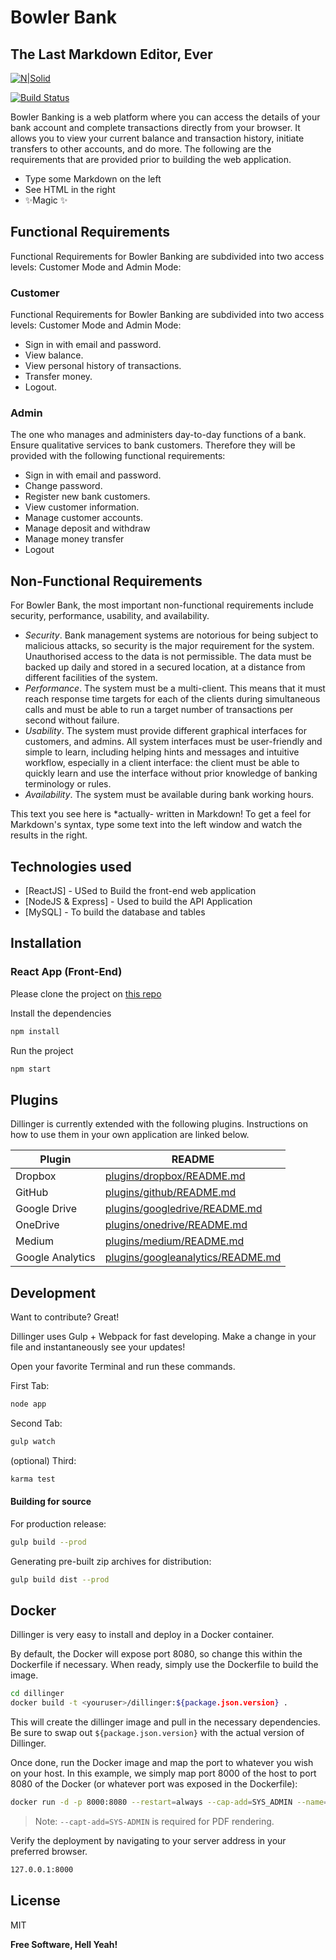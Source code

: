 # Bowler Bank

## The Last Markdown Editor, Ever

[![N|Solid](https://cldup.com/dTxpPi9lDf.thumb.png)](https://nodesource.com/products/nsolid)

[![Build Status](https://travis-ci.org/joemccann/dillinger.svg?branch=master)](https://travis-ci.org/joemccann/dillinger)

Bowler Banking is a web platform where you can access the details of your bank account and complete transactions directly from your browser. It allows you to view your current balance and transaction history, initiate transfers to other accounts, and do more. The following are the requirements that are provided prior to building the web application.

- Type some Markdown on the left
- See HTML in the right
- ✨Magic ✨

## Functional Requirements

Functional Requirements for Bowler Banking are subdivided into two access levels: Customer Mode and Admin Mode:

### Customer

Functional Requirements for Bowler Banking are subdivided into two access levels: Customer Mode and Admin Mode:

- Sign in with email and password.
- View balance.
- View personal history of transactions.
- Transfer money.
- Logout.

### Admin

The one who manages and administers day-to-day functions of a bank. Ensure qualitative services to bank customers. Therefore they will be provided with the following functional requirements:

- Sign in with email and password.
- Change password.
- Register new bank customers.
- View customer information.
- Manage customer accounts.
- Manage deposit and withdraw
- Manage money transfer
- Logout

## Non-Functional Requirements

For Bowler Bank, the most important non-functional requirements include security, performance, usability, and availability.

- _Security_. Bank management systems are notorious for being subject to malicious attacks, so security is the major requirement for the system. Unauthorised access to the data is not permissible. The data must be backed up daily and stored in a secured location, at a distance from different facilities of the system.
- _Performance_. The system must be a multi-client. This means that it must reach response time targets for each of the clients during simultaneous calls and must be able to run a target number of transactions per second without failure.
- _Usability_. The system must provide different graphical interfaces for customers, and admins. All system interfaces must be user-friendly and simple to learn, including helping hints and messages and intuitive workflow, especially in a client interface: the client must be able to quickly learn and use the interface without prior knowledge of banking terminology or rules.
- _Availability_. The system must be available during bank working hours.

This text you see here is \*actually- written in Markdown! To get a feel
for Markdown's syntax, type some text into the left window and
watch the results in the right.

## Technologies used

- [ReactJS] - USed to Build the front-end web application
- [NodeJS & Express] - Used to build the API Application
- [MySQL] - To build the database and tables

## Installation

### React App (Front-End)

Please clone the project on [this repo](https://github.com/iamayala/BowlerBank-UI.git)

Install the dependencies

```sh
npm install
```

Run the project

```sh
npm start
```

## Plugins

Dillinger is currently extended with the following plugins.
Instructions on how to use them in your own application are linked below.

| Plugin           | README                                    |
| ---------------- | ----------------------------------------- |
| Dropbox          | [plugins/dropbox/README.md][pldb]         |
| GitHub           | [plugins/github/README.md][plgh]          |
| Google Drive     | [plugins/googledrive/README.md][plgd]     |
| OneDrive         | [plugins/onedrive/README.md][plod]        |
| Medium           | [plugins/medium/README.md][plme]          |
| Google Analytics | [plugins/googleanalytics/README.md][plga] |

## Development

Want to contribute? Great!

Dillinger uses Gulp + Webpack for fast developing.
Make a change in your file and instantaneously see your updates!

Open your favorite Terminal and run these commands.

First Tab:

```sh
node app
```

Second Tab:

```sh
gulp watch
```

(optional) Third:

```sh
karma test
```

#### Building for source

For production release:

```sh
gulp build --prod
```

Generating pre-built zip archives for distribution:

```sh
gulp build dist --prod
```

## Docker

Dillinger is very easy to install and deploy in a Docker container.

By default, the Docker will expose port 8080, so change this within the
Dockerfile if necessary. When ready, simply use the Dockerfile to
build the image.

```sh
cd dillinger
docker build -t <youruser>/dillinger:${package.json.version} .
```

This will create the dillinger image and pull in the necessary dependencies.
Be sure to swap out `${package.json.version}` with the actual
version of Dillinger.

Once done, run the Docker image and map the port to whatever you wish on
your host. In this example, we simply map port 8000 of the host to
port 8080 of the Docker (or whatever port was exposed in the Dockerfile):

```sh
docker run -d -p 8000:8080 --restart=always --cap-add=SYS_ADMIN --name=dillinger <youruser>/dillinger:${package.json.version}
```

> Note: `--capt-add=SYS-ADMIN` is required for PDF rendering.

Verify the deployment by navigating to your server address in
your preferred browser.

```sh
127.0.0.1:8000
```

## License

MIT

**Free Software, Hell Yeah!**

[//]: # "These are reference links used in the body of this note and get stripped out when the markdown processor does its job. There is no need to format nicely because it shouldn't be seen. Thanks SO - http://stackoverflow.com/questions/4823468/store-comments-in-markdown-syntax"
[dill]: https://github.com/joemccann/dillinger
[git-repo-url]: https://github.com/joemccann/dillinger.git
[john gruber]: http://daringfireball.net
[df1]: http://daringfireball.net/projects/markdown/
[markdown-it]: https://github.com/markdown-it/markdown-it
[ace editor]: http://ace.ajax.org
[node.js]: http://nodejs.org
[twitter bootstrap]: http://twitter.github.com/bootstrap/
[jquery]: http://jquery.com
[@tjholowaychuk]: http://twitter.com/tjholowaychuk
[express]: http://expressjs.com
[angularjs]: http://angularjs.org
[gulp]: http://gulpjs.com
[pldb]: https://github.com/joemccann/dillinger/tree/master/plugins/dropbox/README.md
[plgh]: https://github.com/joemccann/dillinger/tree/master/plugins/github/README.md
[plgd]: https://github.com/joemccann/dillinger/tree/master/plugins/googledrive/README.md
[plod]: https://github.com/joemccann/dillinger/tree/master/plugins/onedrive/README.md
[plme]: https://github.com/joemccann/dillinger/tree/master/plugins/medium/README.md
[plga]: https://github.com/RahulHP/dillinger/blob/master/plugins/googleanalytics/README.md
